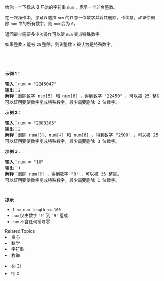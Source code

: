 <p>给你一个下标从 <strong>0</strong> 开始的字符串 <code>num</code> ，表示一个非负整数。</p>

<p>在一次操作中，您可以选择 <code>num</code> 的任意一位数字并将其删除。请注意，如果你删除 <code>num</code> 中的所有数字，则 <code>num</code> 变为 <code>0</code>。</p>

<p>返回最少需要多少次操作可以使 <code>num</code> 变成特殊数字。</p>

<p>如果整数 <code>x</code> 能被 <code>25</code> 整除，则该整数 <code>x</code> 被认为是特殊数字。</p>

<p>&nbsp;</p>

<p>&nbsp;</p>

<p><strong>示例 1：</strong></p>

<pre>
<strong>输入：</strong>num = "2245047"
<strong>输出：</strong>2
<strong>解释：</strong>删除数字 num[5] 和 num[6] ，得到数字 "22450" ，可以被 25 整除。
可以证明要使数字变成特殊数字，最少需要删除 2 位数字。</pre>

<p><strong>示例 2：</strong></p>

<pre>
<strong>输入：</strong>num = "2908305"
<strong>输出：</strong>3
<strong>解释：</strong>删除 num[3]、num[4] 和 num[6] ，得到数字 "2900" ，可以被 25 整除。
可以证明要使数字变成特殊数字，最少需要删除 3 位数字。</pre>

<p><strong>示例 3：</strong></p>

<pre>
<strong>输入：</strong>num = "10"
<strong>输出：</strong>1
<strong>解释：</strong>删除 num[0] ，得到数字 "0" ，可以被 25 整除。
可以证明要使数字变成特殊数字，最少需要删除 1 位数字。
</pre>

<p>&nbsp;</p>

<p><strong>提示</strong></p>

<ul> 
 <li><code>1 &lt;= num.length &lt;= 100</code></li> 
 <li><code>num</code> 仅由数字 <code>'0'</code> 到 <code>'9'</code> 组成</li> 
 <li><code>num</code> 不含任何前导零</li> 
</ul>

<div><div>Related Topics</div><div><li>贪心</li><li>数学</li><li>字符串</li><li>枚举</li></div></div><br><div><li>👍 31</li><li>👎 0</li></div>